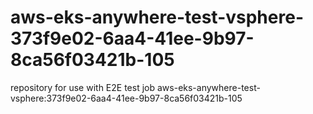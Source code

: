 # aws-eks-anywhere-test-vsphere-373f9e02-6aa4-41ee-9b97-8ca56f03421b-105
repository for use with E2E test job aws-eks-anywhere-test-vsphere:373f9e02-6aa4-41ee-9b97-8ca56f03421b-105
